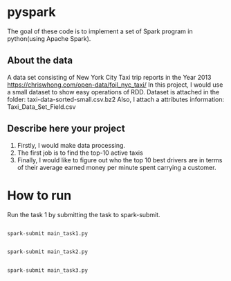 # pyspark

The goal of these code is to implement a set of Spark program in python(using Apache Spark).

## About the data

A data set consisting of New York City Taxi trip reports in the Year 2013
https://chriswhong.com/open-data/foil_nyc_taxi/
In this project, I would use a small dataset to show easy operations of RDD.
Dataset is attached in the folder: taxi-data-sorted-small.csv.bz2
Also, I attach a attributes information: Taxi_Data_Set_Field.csv

## Describe here your project

1. Firstly, I would make data processing. 
2. The first job is to find the top-10 active taxis
3. Finally, I would like to figure out who the top 10 best drivers are in terms of their average earned money per minute spent carrying a customer.
 


# How to run  

Run the task 1 by submitting the task to spark-submit. 


```python

spark-submit main_task1.py 

```



```python

spark-submit main_task2.py 

```



```python

spark-submit main_task3.py 

```



